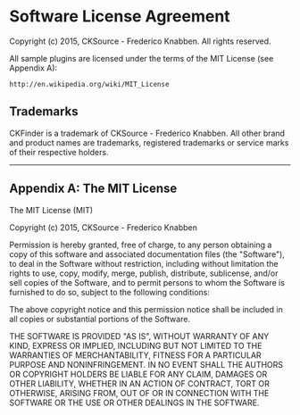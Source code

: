 Software License Agreement
==========================

Copyright (c) 2015, CKSource - Frederico Knabben. All rights reserved.

All sample plugins are licensed under the terms of the MIT License (see Appendix A):

    http://en.wikipedia.org/wiki/MIT_License

Trademarks
----------

CKFinder is a trademark of CKSource - Frederico Knabben. All other brand
and product names are trademarks, registered trademarks or service
marks of their respective holders.

---

Appendix A: The MIT License
---------------------------

The MIT License (MIT)

Copyright (c) 2015, CKSource - Frederico Knabben

Permission is hereby granted, free of charge, to any person obtaining a copy
of this software and associated documentation files (the "Software"), to deal
in the Software without restriction, including without limitation the rights
to use, copy, modify, merge, publish, distribute, sublicense, and/or sell
copies of the Software, and to permit persons to whom the Software is
furnished to do so, subject to the following conditions:

The above copyright notice and this permission notice shall be included in
all copies or substantial portions of the Software.

THE SOFTWARE IS PROVIDED "AS IS", WITHOUT WARRANTY OF ANY KIND, EXPRESS OR
IMPLIED, INCLUDING BUT NOT LIMITED TO THE WARRANTIES OF MERCHANTABILITY,
FITNESS FOR A PARTICULAR PURPOSE AND NONINFRINGEMENT. IN NO EVENT SHALL THE
AUTHORS OR COPYRIGHT HOLDERS BE LIABLE FOR ANY CLAIM, DAMAGES OR OTHER
LIABILITY, WHETHER IN AN ACTION OF CONTRACT, TORT OR OTHERWISE, ARISING FROM,
OUT OF OR IN CONNECTION WITH THE SOFTWARE OR THE USE OR OTHER DEALINGS IN
THE SOFTWARE.
